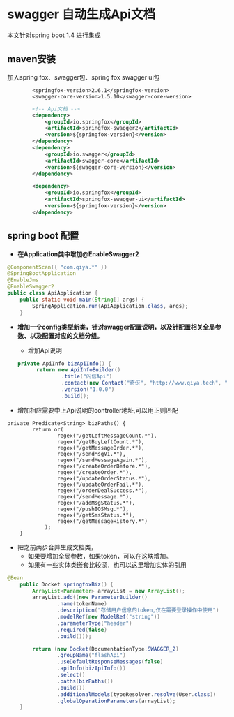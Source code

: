# swagger 自动生成Api文档

本文针对spring boot 1.4 进行集成

## maven安装

加入spring fox、swagger包、spring fox swagger ui包

```
        <springfox-version>2.6.1</springfox-version>
        <swagger-core-version>1.5.10</swagger-core-version>
```

```xml
        <!-- Api文档 -->
        <dependency>
            <groupId>io.springfox</groupId>
            <artifactId>springfox-swagger2</artifactId>
            <version>${springfox-version}</version>
        </dependency>
        <dependency>
            <groupId>io.swagger</groupId>
            <artifactId>swagger-core</artifactId>
            <version>${swagger-core-version}</version>
        </dependency>

        <dependency>
            <groupId>io.springfox</groupId>
            <artifactId>springfox-swagger-ui</artifactId>
            <version>${springfox-version}</version>
        </dependency>
```

## spring boot 配置

* **在Application类中增加@EnableSwagger2**

```java
@ComponentScan({ "com.qiya.*" })
@SpringBootApplication
@EnableJms
@EnableSwagger2
public class ApiApplication {
	public static void main(String[] args) {
		SpringApplication.run(ApiApplication.class, args);
	}
```

* **增加一个config类型新类，针对swagger配置说明，以及针配置相关全局参数、以及配置对应的文档分组。**
  * 增加Api说明

  ```java
  private ApiInfo bizApiInfo() {
  		return new ApiInfoBuilder()
  				.title("闪信Api")   
  				.contact(new Contact("奇伢", "http://www.qiya.tech", "ddy@qiya.tech"))
  				.version("1.0.0")
  				.build();
  ```

* 增加相应需要中上Api说明的controller地址,可以用正则匹配

```
private Predicate<String> bizPaths() {
		return or(
				regex("/getLeftMessageCount.*"),
				regex("/getBuyLeftCount.*"),
				regex("/getMessageOrder.*"),
				regex("/sendMsgV1.*"),
				regex("/sendMessageAgain.*"),
				regex("/createOrderBefore.*"),
				regex("/createOrder.*"),
				regex("/updateOrderStatus.*"),
				regex("/updateOrderFail.*"),
				regex("/orderDealSuccess.*"),
				regex("/sendMessage.*"),
				regex("/addMsgStatus.*"),
				regex("/pushIOSMsg.*"),
				regex("/getSmsStatus.*"),
				regex("/getMessageHistory.*")
			);
	}
```

* 把之前两步合并生成文档类，
  * 如果要增加全局参数，如果token，可以在这块增加。
  * 如果有一些实体类嵌套比较深，也可以这里增加实体的引用

```java
@Bean
	public Docket springfoxBiz() {
		ArrayList<Parameter> arrayList = new ArrayList();
		arrayList.add((new ParameterBuilder()
				.name(tokenName)
				.description("存储用户信息的token,仅在需要登录操作中使用")
				.modelRef(new ModelRef("string"))
				.parameterType("header")
				.required(false)
				.build()));

 		return (new Docket(DocumentationType.SWAGGER_2)
				.groupName("flashApi")
				.useDefaultResponseMessages(false)
				.apiInfo(bizApiInfo())
				.select()
				.paths(bizPaths())
				.build())
				.additionalModels(typeResolver.resolve(User.class))
				.globalOperationParameters(arrayList);
	}
```



